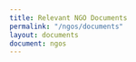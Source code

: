 ```yaml
---
title: Relevant NGO Documents
permalink: "/ngos/documents"
layout: documents
document: ngos
---
```


